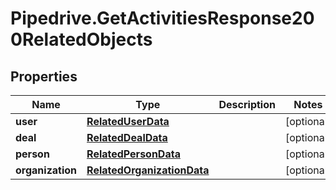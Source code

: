 # Pipedrive.GetActivitiesResponse200RelatedObjects

## Properties

Name | Type | Description | Notes
------------ | ------------- | ------------- | -------------
**user** | [**RelatedUserData**](RelatedUserData.md) |  | [optional] 
**deal** | [**RelatedDealData**](RelatedDealData.md) |  | [optional] 
**person** | [**RelatedPersonData**](RelatedPersonData.md) |  | [optional] 
**organization** | [**RelatedOrganizationData**](RelatedOrganizationData.md) |  | [optional] 


